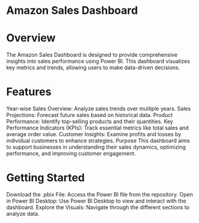 # Amazon Sales Dashboard
# Overview
The Amazon Sales Dashboard is designed to provide comprehensive insights into sales performance using Power BI. This dashboard visualizes key metrics and trends, allowing users to make data-driven decisions.

# Features
Year-wise Sales Overview: Analyze sales trends over multiple years.
Sales Projections: Forecast future sales based on historical data.
Product Performance: Identify top-selling products and their quantities.
Key Performance Indicators (KPIs): Track essential metrics like total sales and average order value.
Customer Insights: Examine profits and losses by individual customers to enhance strategies.
Purpose
This dashboard aims to support businesses in understanding their sales dynamics, optimizing performance, and improving customer engagement.

# Getting Started
Download the .pbix File: Access the Power BI file from the repository.
Open in Power BI Desktop: Use Power BI Desktop to view and interact with the dashboard.
Explore the Visuals: Navigate through the different sections to analyze data.
